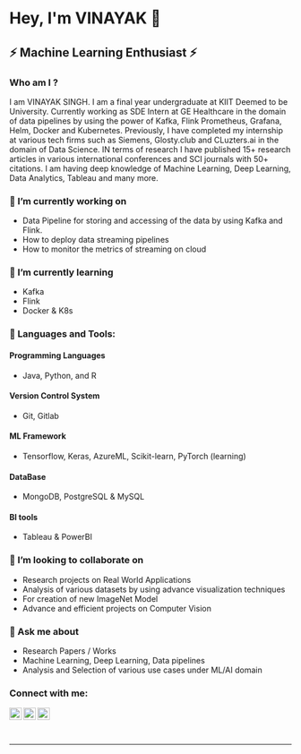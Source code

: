 # Hey, I'm VINAYAK  👋
## ⚡ Machine Learning Enthusiast ⚡

### Who am I ? 
I am VINAYAK SINGH. I am a final year undergraduate at KIIT Deemed to be University. Currently working as SDE Intern at GE Healthcare in the domain of data pipelines by using the power of Kafka, Flink Prometheus, Grafana, Helm, Docker and Kubernetes. Previously, I have completed my internship at various tech firms such as Siemens, Glosty.club and CLuzters.ai in the domain of Data Science. IN terms of research I have published 15+ research articles in various international conferences and SCI journals with 50+ citations. I am having deep knowledge of Machine Learning, Deep Learning, Data Analytics, Tableau and many more.

### 🔭 I’m currently working on 
- Data Pipeline for storing and accessing of the data by using Kafka and Flink.
- How to deploy data streaming pipelines
- How to monitor the metrics of streaming on cloud

### 🌱 I’m currently learning
- Kafka
- Flink
- Docker & K8s
### 🌱 Languages and Tools:

#### Programming Languages
- Java, Python, and R 

#### Version Control System
- Git, Gitlab

#### ML Framework
- Tensorflow, Keras, AzureML, Scikit-learn, PyTorch (learning)

#### DataBase
- MongoDB, PostgreSQL & MySQL

#### BI tools
- Tableau & PowerBI

### 👯 I’m looking to collaborate on
- Research projects on Real World Applications
- Analysis of various datasets by using advance visualization techniques
- For creation of new ImageNet Model
- Advance and efficient projects on Computer Vision

### 💬 Ask me about
- Research Papers / Works
- Machine Learning, Deep Learning, Data pipelines
- Analysis and Selection of various use cases under ML/AI domain




<!-- [![instagram]<img alt="Instagram" src="https://img.shields.io/badge/<handle>-%23E4405F.svg?style=for-the-badge&logo=Instagram&logoColor=white"/>]
[![gmail]<img alt="Gmail" src="https://img.shields.io/badge/Gmail-D14836?style=for-the-badge&logo=gmail&logoColor=white" />]
 -->

### Connect with me:



[<img align="left" alt="Vinayak | LinkedIn" width="22px" src="https://cdn.jsdelivr.net/npm/simple-icons@v3/icons/linkedin.svg" />][linkedin]
[<img align="left" alt="Vinayak| Instagram" width="22px" src="https://cdn.jsdelivr.net/npm/simple-icons@v3/icons/instagram.svg" />][instagram]
[<img align="left" alt="VInayak | Twitter" width="22px" src="https://cdn.jsdelivr.net/npm/simple-icons@v3/icons/twitter.svg" />][twitter]

<br />



<br />
<br />

---

</details>



[instagram]: https://www.instagram.com/mr.vinayakk/
[gmail]: vinayaksooryavanshi@gmail.com
[twitter]: https://twitter.com/Vinayak26673504
[linkedin]: https://www.linkedin.com/in/vinayak-singh-21455a166/


 

